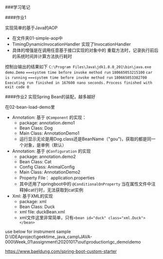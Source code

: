 ###学习笔记


####作业1

实现简单的基于Java的AOP

 - 在文件夹01-simple-aop中
 - TimingDynamicInvocationHandler 实现了InvocationHandler
 - 具体的增强是在调用任意基于接口实现的对象中的 重载方法时，记录执行前后的系统时间并计算方法执行耗时

控制台输出的结果如下
    `C:\Program Files\Java\jdk1.8.0_201\bin\java.exe demo.Demo`
    `===system time before invoke method run`
    `180665053215100`
    `car is running`
    `===system time before invoke method run`
    `180665053382700`
    `Executing run finished in 167600 nano seconds.`
    `Process finished with exit code 0`



####作业2
实现Spring Bean的装配，越多越好 

在02-bean-load-demo里
 - Annotation: 基于 `@Component` 的实现：
    - package: annotation.demo1
    - Bean Class: Dog
    - Main Class: AnnotationDemo1
    - 运行显示无论是用Dog.class还是BeanName（"gou")，获取的都是同一个对象，是单例（默认）
 - Annotation: 基于 `@Configuration` 的实现
    - package: annotation.demo2
    - Bean Class: Cat
    - Config Class: AnimalConfig
    - Main Class: AnnotationDemo2
    - Property File： application.properties
    - 其中还用了springboot中的 `@ConditionalOnProperty` 当在属性文件中注释掉cat行时，无法获取到cat实例
 - Xml: 基于XML的实现
    - package: xml
    - Bean Class: Duck
    - xml file: duckBean.xml
    - xml文件这里非常简单，只有`<bean id="duck" class="xml.Duck"></bean>`











use below for instrument sample
D:\IDEAproject\geektime_java_camp\JAVA-000\Week_01\assignment\20201017\out\production\gc_demo\demo


https://www.baeldung.com/spring-boot-custom-starter